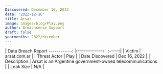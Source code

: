 ```yaml
---
Discovered: December 16, 2022
date: '2022-12-16'
title: Arsat
image: images/blog/Play.png
author: Breachsense Support
draft: false
yearmonths: 2022/december
---
```



| Data Breach Report
------------:     |:-------------:    | :-----:|
| Victim      | arsat.com.ar      | 
| Threat Actor      | Play      | 
| Date Discovered      | Dec 16, 2022      | 
| Description      | Arsat is an Argentine government-owned telecommunications.      | 
| Leak Size      | N/A      | 

